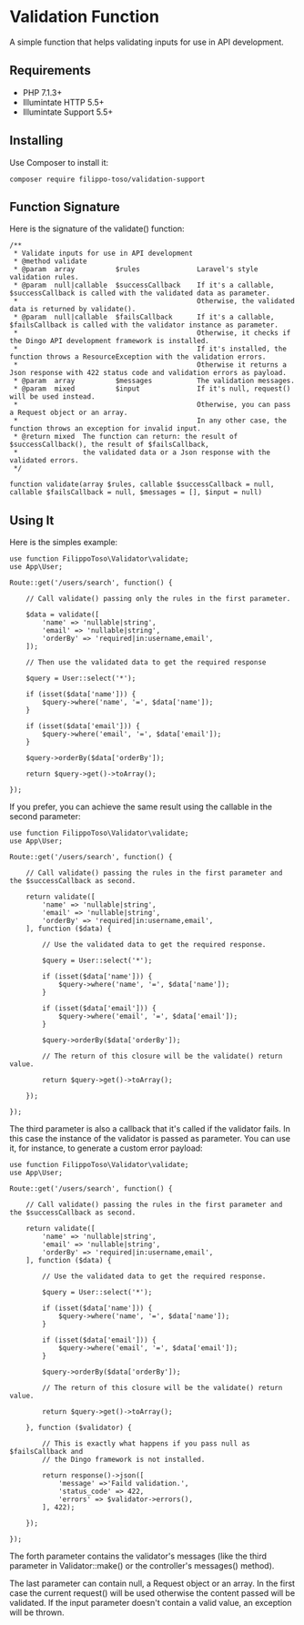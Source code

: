 # Validation Function

A simple function that helps validating inputs for use in API development.

## Requirements

- PHP 7.1.3+
- Illumintate HTTP 5.5+
- Illumintate Support 5.5+

## Installing

Use Composer to install it:

```
composer require filippo-toso/validation-support
```

## Function Signature

Here is the signature of the validate() function:

```
/**
 * Validate inputs for use in API development
 * @method validate
 * @param  array          $rules              Laravel's style validation rules.
 * @param  null|callable  $successCallback    If it's a callable, $successCallback is called with the validated data as parameter.
 *                                            Otherwise, the validated data is returned by validate().
 * @param  null|callable  $failsCallback      If it's a callable, $failsCallback is called with the validator instance as parameter.
 *                                            Otherwise, it checks if the Dingo API development framework is installed.
 *                                            If it's installed, the function throws a ResourceException with the validation errors.
 *                                            Otherwise it returns a Json response with 422 status code and validation errors as payload.
 * @param  array          $messages           The validation messages.
 * @param  mixed          $input              If it's null, request() will be used instead.
 *                                            Otherwise, you can pass a Request object or an array.
 *                                            In any other case, the function throws an exception for invalid input.
 * @return mixed  The function can return: the result of $successCallback(), the result of $failsCallback,
 *                the validated data or a Json response with the validated errors.
 */

function validate(array $rules, callable $successCallback = null, callable $failsCallback = null, $messages = [], $input = null)

```

## Using It

Here is the simples example:

```
use function FilippoToso\Validator\validate;
use App\User;

Route::get('/users/search', function() {

    // Call validate() passing only the rules in the first parameter.

    $data = validate([
        'name' => 'nullable|string',
        'email' => 'nullable|string',
        'orderBy' => 'required|in:username,email',
    ]);

    // Then use the validated data to get the required response

    $query = User::select('*');

    if (isset($data['name'])) {
        $query->where('name', '=', $data['name']);
    }

    if (isset($data['email'])) {
        $query->where('email', '=', $data['email']);
    }

    $query->orderBy($data['orderBy']);

    return $query->get()->toArray();

});

```

If you prefer, you can achieve the same result using the callable in the second parameter:

```
use function FilippoToso\Validator\validate;
use App\User;

Route::get('/users/search', function() {

    // Call validate() passing the rules in the first parameter and the $successCallback as second.

    return validate([
        'name' => 'nullable|string',
        'email' => 'nullable|string',
        'orderBy' => 'required|in:username,email',
    ], function ($data) {

        // Use the validated data to get the required response.

        $query = User::select('*');

        if (isset($data['name'])) {
            $query->where('name', '=', $data['name']);
        }

        if (isset($data['email'])) {
            $query->where('email', '=', $data['email']);
        }

        $query->orderBy($data['orderBy']);

        // The return of this closure will be the validate() return value.

        return $query->get()->toArray();

    });

});

```

The third parameter is also a callback that it's called if the validator fails.
In this case the instance of the validator is passed as parameter.
You can use it, for instance, to generate a custom error payload:

```
use function FilippoToso\Validator\validate;
use App\User;

Route::get('/users/search', function() {

    // Call validate() passing the rules in the first parameter and the $successCallback as second.

    return validate([
        'name' => 'nullable|string',
        'email' => 'nullable|string',
        'orderBy' => 'required|in:username,email',
    ], function ($data) {

        // Use the validated data to get the required response.

        $query = User::select('*');

        if (isset($data['name'])) {
            $query->where('name', '=', $data['name']);
        }

        if (isset($data['email'])) {
            $query->where('email', '=', $data['email']);
        }

        $query->orderBy($data['orderBy']);

        // The return of this closure will be the validate() return value.

        return $query->get()->toArray();

    }, function ($validator) {

        // This is exactly what happens if you pass null as $failsCallback and
        // the Dingo framework is not installed.

        return response()->json([
            'message' =>'Faild validation.',
            'status_code' => 422,
            'errors' => $validator->errors(),
        ], 422);

    });

});

```

The forth parameter contains the validator's messages (like the third parameter in Validator::make() or the controller's messages() method).

The last parameter can contain null, a Request object or an array. In the first case the current request() will be used otherwise the content passed will be validated. If the input parameter doesn't contain a valid value, an exception will be thrown.
